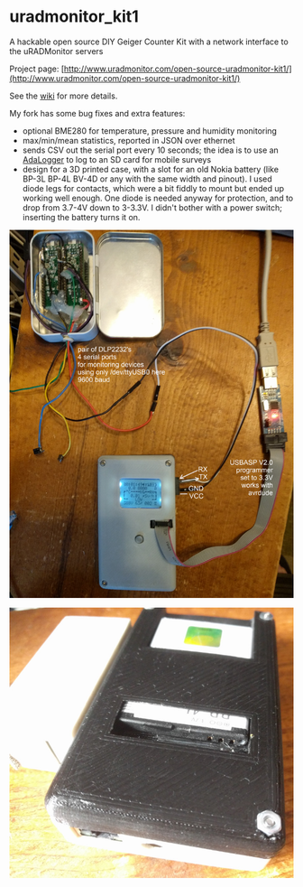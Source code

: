 # uradmonitor_kit1

A hackable open source DIY Geiger Counter Kit with a network interface to the
uRADMonitor servers

Project page: 
[http://www.uradmonitor.com/open-source-uradmonitor-kit1/](http://www.uradmonitor.com/open-source-uradmonitor-kit1/)

See the [wiki](https://github.com/radhoo/uradmonitor_kit1/wiki) for more
details.

My fork has some bug fixes and extra features:

- optional BME280 for temperature, pressure and humidity monitoring
- max/min/mean statistics, reported in JSON over ethernet
- sends CSV out the serial port every 10 seconds; the idea is to use an 
  [AdaLogger](https://github.com/ec1oud/adalogger-serial) to log to an SD card
  for mobile surveys
- design for a 3D printed case, with a slot for an old Nokia battery (like
  BP-3L BP-4L BV-4D or any with the same width and pinout).  I used diode legs
  for contacts, which were a bit fiddly to mount but ended up working well
  enough.  One diode is needed anyway for protection, and to drop from 3.7-4V
  down to 3-3.3V.  I didn't bother with a power switch; inserting the battery
  turns it on.

![programming and monitoring setup](programming-monitoring-setup.jpg)

![battery slot](battery-slot.jpg)

